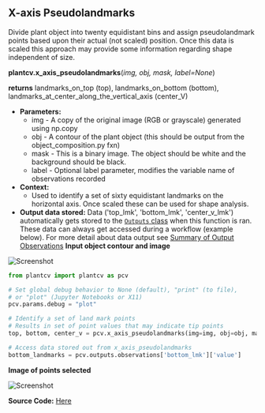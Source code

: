 ## X-axis Pseudolandmarks

Divide plant object into twenty equidistant bins and assign pseudolandmark points based upon their actual (not scaled) position.
Once this data is scaled this approach may provide some information regarding shape independent of size.

**plantcv.x_axis_pseudolandmarks**(*img, obj, mask, label=None*)

**returns** landmarks_on_top (top), landmarks_on_bottom (bottom), landmarks_at_center_along_the_vertical_axis (center_V)

- **Parameters:**
    - img - A copy of the original image (RGB or grayscale) generated using np.copy
    - obj - A contour of the plant object (this should be output from the object_composition.py fxn)
    - mask - This is a binary image. The object should be white and the background should be black.
    - label - Optional label parameter, modifies the variable name of observations recorded
- **Context:**
    - Used to identify a set of sixty equidistant landmarks on the horizontal axis. Once scaled these can be used for shape analysis.
- **Output data stored:** Data ('top_lmk', 'bottom_lmk', 'center_v_lmk') automatically gets stored to the [`Outputs` class](outputs.md) when this function is ran. 
    These data can always get accessed during a workflow (example below). For more detail about data output see [Summary of Output Observations](output_measurements.md#summary-of-output-observations)
**Input object contour and image**

![Screenshot](img/documentation_images/x_axis_pseudolandmarks/xpl_example_image.jpg)

```python
from plantcv import plantcv as pcv

# Set global debug behavior to None (default), "print" (to file), 
# or "plot" (Jupyter Notebooks or X11)
pcv.params.debug = "plot"

# Identify a set of land mark points
# Results in set of point values that may indicate tip points
top, bottom, center_v = pcv.x_axis_pseudolandmarks(img=img, obj=obj, mask=mask, label=None)

# Access data stored out from x_axis_pseudolandmarks
bottom_landmarks = pcv.outputs.observations['bottom_lmk']['value']

```

**Image of points selected**

![Screenshot](img/documentation_images/x_axis_pseudolandmarks/xap_output.jpg)

**Source Code:** [Here](https://github.com/danforthcenter/plantcv/blob/master/plantcv/plantcv/x_axis_pseudolandmarks.py)
